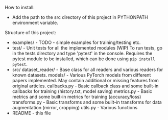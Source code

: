 How to install:
- Add the path to the src directory of this project in PYTHONPATH environment variable.

Structure of this project:
- examples/ - TODO - simple examples for training/testing etc.
- test/ - Unit tests for all the implemented modules (WIP)
	To run tests, go in the tests directory and type 'pytest' in the console. Requires the pytest module to be
	 installed, which can be done using `pip install pytest`.
- src/
	dataset_reader/ - Base class for all readers and various readers for known datasets.
	models/ - Various PyTorch models from different papers implemented. May contain additional or missing features from
		original articles.
	callbacks.py - Basic callback class and some built-in callbacks for training (history.txt, model saving)
	metrics.py - Basic metrics and some built-in metrics for training (accuracy/loss)
	transforms.py - Basic transforms and some built-in transforms for data augmentation (mirror, cropping)
	utils.py - Various functions
- README - this file
